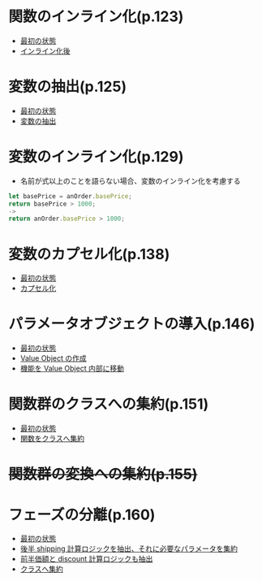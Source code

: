 # 関数のインライン化(p.123)

- [最初の状態](https://github.com/jinyongnan810/refactoring/commit/7bc45fafed5bcbe39e1c88af40aef0f52060c10b)
- [インライン化後](https://github.com/jinyongnan810/refactoring/commit/f2527190bb797c05e89c41db97b4a043522f39c5)

# 変数の抽出(p.125)

- [最初の状態](https://github.com/jinyongnan810/refactoring/commit/a238dbc7cc7fe5e0f5ad3aa69a586199a1358a88)
- [変数の抽出](https://github.com/jinyongnan810/refactoring/commit/90ea4a3e975b2612049d35edb023c0b0b45bbb02)

# 変数のインライン化(p.129)

- 名前が式以上のことを語らない場合、変数のインライン化を考慮する

```ts
let basePrice = anOrder.basePrice;
return basePrice > 1000;
->
return anOrder.basePrice > 1000;
```

# 変数のカプセル化(p.138)

- [最初の状態](https://github.com/jinyongnan810/refactoring/commit/7e10fb8e37dedec1c2770eba44e6d6794b08e256)
- [カプセル化](https://github.com/jinyongnan810/refactoring/commit/230df4bf528e5dc3f4984880afc5ac900784eb5b)

# パラメータオブジェクトの導入(p.146)

- [最初の状態](https://github.com/jinyongnan810/refactoring/commit/eef4985100a09e5852b951ac90fb51b7bcb07445)
- [Value Object の作成](https://github.com/jinyongnan810/refactoring/commit/87a5b5f89c326bff2b62c5587f9f1f942875a3a6)
- [機能を Value Object 内部に移動](https://github.com/jinyongnan810/refactoring/commit/7bbbcde466f385f0bb4d3904891489284171874e)

# 関数群のクラスへの集約(p.151)

- [最初の状態](https://github.com/jinyongnan810/refactoring/commit/e6fb326b2c08212504e9aa95b9b869115262a64a)
- [関数をクラスへ集約](https://github.com/jinyongnan810/refactoring/commit/36ae3b1efec5232a0ca73bd0d6c252297769647f)

# <del>関数群の変換への集約(p.155)</del>

# フェーズの分離(p.160)

- [最初の状態](https://github.com/jinyongnan810/refactoring/commit/8064f593c33fa3d03dda80c7d6ee4c190f424df6)
- [後半 shipping 計算ロジックを抽出、それに必要なパラメータを集約](https://github.com/jinyongnan810/refactoring/commit/83fa670e5d7d3d95831a85e34cbfca66481b7347)
- [前半価額と discount 計算ロジックも抽出](https://github.com/jinyongnan810/refactoring/commit/ff6b3992535bc73b4d3005e1b413b57fe6d40174)
- [クラスへ集約]()
